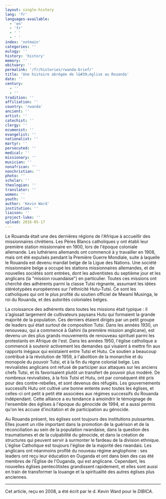 ```yaml
---
layout: single-history
lang: 'fr'
languages-available:
  - 'en'
  - 'fr'
  - ' '
  - ' '
index: 'notmain'
categories: ''
eulogy: ''
history: 'history'
memory: ''
obituary: ''
permalink: '/fr/histories/rwanda-brief/'
title: 'Une histoire abrégée de l&#39;église au Rouanda'
date: ''
century:
  - ''
  - ''                     
tradition: ''                       
affiliation: ''
country: 'rwanda'
ancient: ''
artist: ''
catechist: ''
clergy: ''
ecumenist: ''
evangelist: ''
nationalist: ''
martyr: ''
persecuted: ''
medical: ''
missionary: ''
musician: ''
nonafrican: ''
nonchristian: ''
photo: ''
scholar: ''
theologian: ''
translator: ''
women: ''
youth: ''
author: 'Kevin Ward'
institution: ''
liaison: ''
project-luke: ''
upload: 2016-05-17
---
```

Le Rouanda était une des dernières régions de l'Afrique à accueillir des missionnaires chrétiens. Les Pères Blancs catholiques y ont établi leur première station missionnaire en 1900, lors de l'époque coloniale allemande. Les luthériens allemands ont commencé à y travailler en 1908, mais ont été expulsés pendant la Première Guerre Mondiale, suite à laquelle le Rouanda est devenu mandat belge de la Ligue des Nations. Une société missionnaire belge a occupé les stations missionnaires allemandes, et de nouvelles sociétés sont entrées, dont les adventistes du septième jour et les anglicans (la "mission rouandaise") en particulier. Toutes ces missions ont cherché des adhérents parmi la classe Tutsi règnante, assumant les idées stéréotypées européennes sur l'ethnicité Hutu-Tutsi. Ce sont les catholiques qui ont le plus profité du soutien officiel de Mwami Musinga, le roi du Rouanda, et des autorités coloniales belges.  

La croissance des adhérents dans toutes les missions était typique : il s'agissait largement de cultivateurs paysans Hutu qui formaient la grande majorité de la population. Ces derniers étaient dirigés par un petit groupe de leaders qui était surtout de composition Tutsi. Dans les années 1930, un renouveau, qui a commencé à Gahini (la première mission anglicane), est devenu un des plus grands mouvements de renouveau spirituel parmi les protestants en Afrique de l'est. Dans les années 1950, l'église catholique a commencé à soutenir activement les demandes qui visaient à mettre fin aux rapports inégaux qui existaient entre Tutsi et Hutu. Ce soutien a beaucoup contribué à la révolution de 1959, à l'abolition de la monarchie et du monopole du pouvoir Tutsi, et à la fin du règne colonial belge. Les revivalistes anglicans ont refusé de participer aux attaques sur les anciens chefs Tutsi, et ils favorisaient plutôt un transfert de pouvoir plus modéré. De nombreux revivalistes, à la fois Tutsi et Hutu, ont par conséquent été pris pour des contre-rebelles, et sont devenus des réfugiés. Les gouvernements successifs Hutu ont cultivé une bonne entente avec toutes les églises, et celles-ci ont petit à petit été associées aux régimes successifs du Rouanda indépendant. Cette alliance a eu tendance à amoindrir le témoignage de l'ensemble des églises à l'époque du génocide de 1994, et a aussi permis qu'on les accuse d'incitation et de participation au génocide.  

Au Rouanda présent, les églises sont toujours des institutions puissantes. Elles jouent un rôle important dans la promotion de la guérison et de la réconciliation au sein de la population rwandaise, dans la question des traumatismes et de la culpabilité du génocide, et dans la création de structures qui peuvent servir à surmonter le fardeau de la division ethnique. L'église Catholique est toujours l'église de la majorité des rwandais. Les anglicans ont néanmoins profité du nouveau régime anglophone : ses leaders ont reçu leur éducation en Ouganda et ont dans bien des cas été membres de l'Église de l'Ouganda, qui est anglicane. Cependant, les nouvelles églises pentecôtistes grandissent rapidement, et elles sont aussi en train de transformer la louange et la spiritualité des autres églises plus anciennes.  

* * *

Cet article, reçu en 2008, a été écrit par le d. Kevin Ward pour le _DIBICA_.
